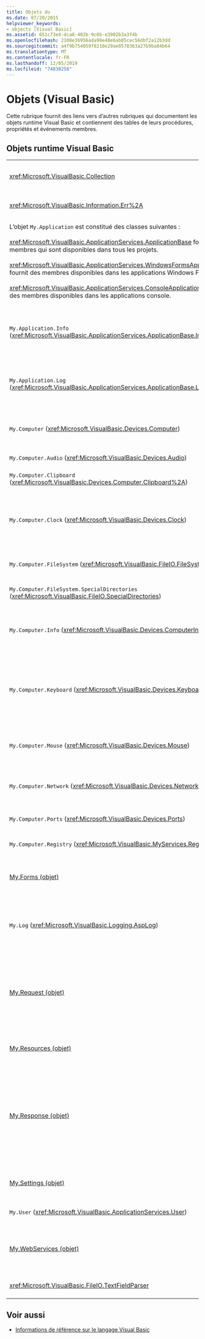 ```yaml
---
title: Objets du
ms.date: 07/20/2015
helpviewer_keywords:
- objects [Visual Basic]
ms.assetid: 651c73e4-dca8-402b-9c6b-e3902b3a3f4b
ms.openlocfilehash: 2108e36956ada98e48e6ab05cec56dbf2a12b3dd
ms.sourcegitcommit: a4f9b754059f0210e29ae0578363a27b9ba84b64
ms.translationtype: MT
ms.contentlocale: fr-FR
ms.lasthandoff: 12/05/2019
ms.locfileid: "74838258"
---
```

# <a name="objects-visual-basic"></a>Objets (Visual Basic)
Cette rubrique fournit des liens vers d’autres rubriques qui documentent les objets runtime Visual Basic et contiennent des tables de leurs procédures, propriétés et événements membres.  
  
## <a name="visual-basic-run-time-objects"></a>Objets runtime Visual Basic  
  
|||  
|---|---|  
|<xref:Microsoft.VisualBasic.Collection>|Permet d’afficher facilement un groupe connexe d’éléments sous la forme d’un objet unique.|  
|<xref:Microsoft.VisualBasic.Information.Err%2A>|Contient des informations relatives aux erreurs d’exécution.|  
|L’objet `My.Application` est constitué des classes suivantes :<br /><br /> <xref:Microsoft.VisualBasic.ApplicationServices.ApplicationBase> fournit des membres qui sont disponibles dans tous les projets.<br /><br /> <xref:Microsoft.VisualBasic.ApplicationServices.WindowsFormsApplicationBase> fournit des membres disponibles dans les applications Windows Forms.<br /><br /> <xref:Microsoft.VisualBasic.ApplicationServices.ConsoleApplicationBase> fournit des membres disponibles dans les applications console.|Fournit des données qui sont associées uniquement à l’application ou la DLL actuelle. Aucune information de niveau système ne peut être modifiée avec `My.Application`.<br /><br /> Certains membres sont disponibles uniquement pour les applications Windows Forms ou console.|  
|`My.Application.Info` (<xref:Microsoft.VisualBasic.ApplicationServices.ApplicationBase.Info%2A>)|Fournit des propriétés permettant d’obtenir des informations relatives à une application, telles que le numéro de version, la description, les assemblys chargés, etc.|  
|`My.Application.Log` (<xref:Microsoft.VisualBasic.ApplicationServices.ApplicationBase.Log%2A>)|Fournit une propriété et des méthodes pour écrire les informations des événements et des exceptions dans les écouteurs de journalisation de l’application.|  
|`My.Computer` (<xref:Microsoft.VisualBasic.Devices.Computer>)|Fournit des propriétés permettant de manipuler des composants informatiques tels que le son, l’horloge, le clavier, le système de fichiers, etc.|  
|`My.Computer.Audio` (<xref:Microsoft.VisualBasic.Devices.Audio>)|Fournit des méthodes permettant de lire des sons.|  
|`My.Computer.Clipboard` (<xref:Microsoft.VisualBasic.Devices.Computer.Clipboard%2A>)|Fournit des méthodes permettant de manipuler le Presse-papiers.|  
|`My.Computer.Clock` (<xref:Microsoft.VisualBasic.Devices.Clock>)|Fournit des propriétés permettant d’accéder à l’heure locale actuelle et à l’heure UTC (Universal Coordinated Time), équivalent à l’heure GMT (Greenwich Mean Time), à partir de l’horloge système.|  
|`My.Computer.FileSystem` (<xref:Microsoft.VisualBasic.FileIO.FileSystem>)|Fournit des propriétés et des méthodes destinées à être utilisées avec les lecteurs, les fichiers et les répertoires.|  
|`My.Computer.FileSystem.SpecialDirectories` (<xref:Microsoft.VisualBasic.FileIO.SpecialDirectories>)|Fournit des propriétés utilisées pour accéder aux répertoires communément référencés.|  
|`My.Computer.Info` (<xref:Microsoft.VisualBasic.Devices.ComputerInfo>)|Fournit des propriétés permettant d’obtenir des informations sur la mémoire, les assemblys chargés, le nom et le système d’exploitation de l’ordinateur.|  
|`My.Computer.Keyboard` (<xref:Microsoft.VisualBasic.Devices.Keyboard>)|Fournit des propriétés utilisées pour accéder à l’état actuel du clavier, par exemple pour savoir quelles touches sont actuellement utilisées, et fournit une méthode permettant d’envoyer des séquences de touches à la fenêtre active.|  
|`My.Computer.Mouse` (<xref:Microsoft.VisualBasic.Devices.Mouse>)|Fournit des propriétés permettant d’obtenir des informations sur le format et la configuration de la souris installée sur l’ordinateur local.|  
|`My.Computer.Network` (<xref:Microsoft.VisualBasic.Devices.Network>)|Fournit une propriété, un événement et des méthodes permettant d’interagir avec le réseau auquel l’ordinateur est connecté.|  
|`My.Computer.Ports` (<xref:Microsoft.VisualBasic.Devices.Ports>)|Fournit une propriété et une méthode permettant d’accéder aux ports série de l’ordinateur.|  
|`My.Computer.Registry` (<xref:Microsoft.VisualBasic.MyServices.RegistryProxy>)|Fournit des propriétés et des méthodes permettant de manipuler le Registre.|  
|[My.Forms (objet)](../../../visual-basic/language-reference/objects/my-forms-object.md)|Fournit des propriétés permettant d’accéder à une instance de chaque Windows Form déclaré dans le projet actuel.|  
|`My.Log` (<xref:Microsoft.VisualBasic.Logging.AspLog>)|Fournit une propriété et des méthodes permettant d’écrire des informations sur les événements et les exceptions dans les écouteurs de journalisation de l’application pour les applications web.|  
|[My.Request (objet)](../../../visual-basic/language-reference/objects/my-request-object.md)|Obtient l’objet <xref:System.Web.HttpRequest> pour la page demandée. L’objet `My.Request` contient des informations sur la requête HTTP en cours.<br /><br /> L’objet `My.Request` est disponible uniquement pour les applications ASP.NET.|  
|[My.Resources (objet)](../../../visual-basic/language-reference/objects/my-resources-object.md)|Fournit des propriétés et des classes permettant d’accéder aux ressources d’une application.|  
|[My.Response (objet)](../../../visual-basic/language-reference/objects/my-response-object.md)|Obtient l'objet <xref:System.Web.HttpResponse> qui est associé à <xref:System.Web.UI.Page>. Cet objet vous permet d’envoyer des données de réponse HTTP à un client et contient des informations relatives à cette réponse.<br /><br /> L’objet `My.Response` est disponible uniquement pour les applications ASP.NET.|  
|[My.Settings (objet)](../../../visual-basic/language-reference/objects/my-settings-object.md)|Fournit des propriétés et des méthodes permettant d’accéder aux paramètres d’une application.|  
|`My.User` (<xref:Microsoft.VisualBasic.ApplicationServices.User>)|Permet d’accéder aux informations relatives à l’utilisateur actuel.|  
|[My.WebServices (objet)](../../../visual-basic/language-reference/objects/my-webservices-object.md)|Fournit des propriétés permettant de créer une instance unique de chaque service web qui est référencé par le projet actuel et d’y accéder.|  
|<xref:Microsoft.VisualBasic.FileIO.TextFieldParser>|Fournit des méthodes et des propriétés pour analyser des fichiers texte structurés.|  
  
## <a name="see-also"></a>Voir aussi

- [Informations de référence sur le langage Visual Basic](../../../visual-basic/language-reference/index.md)
